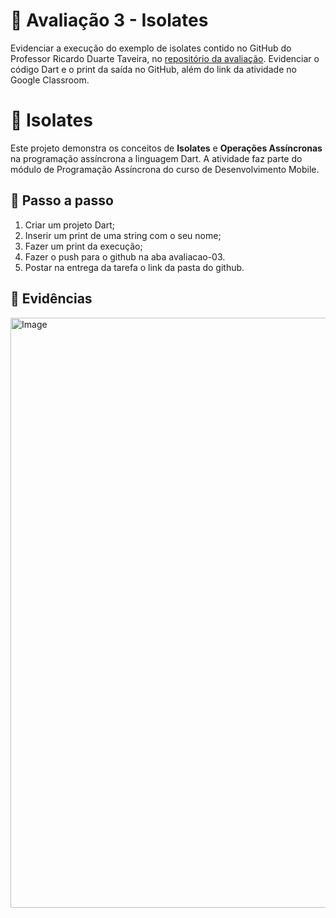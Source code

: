 # 📒 Avaliação 3 - Isolates

Evidenciar a execução do exemplo de isolates contido no GitHub do Professor Ricardo Duarte Taveira, no [repositório da avaliação](https://github.com/ricdtaveira/mobdev-parte-01/blob/master/14-poo/14-agregacao.dart). 
Evidenciar o código Dart e o print da saída no GitHub, além do link da atividade no Google Classroom.

# 🧊 Isolates

Este projeto demonstra os conceitos de **Isolates** e **Operações Assíncronas** na programação assíncrona a linguagem Dart. A atividade faz parte do módulo de Programação Assíncrona do curso de Desenvolvimento Mobile.

## 🧪 Passo a passo

1. Criar um projeto Dart;
2. Inserir um print de uma string com o seu nome;
3. Fazer um print da execução;
4.  Fazer o push para o github na aba avaliacao-03. 
5.  Postar na entrega da tarefa o link da pasta do github.

## 🧾 Evidências
<img width="1523" height="944" alt="Image" src="https://github.com/user-attachments/assets/5aa02043-9112-43a2-8456-04eab34ed386" />
